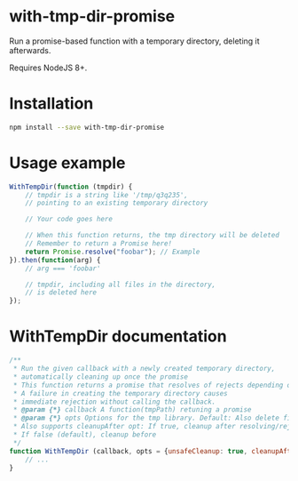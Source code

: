 # with-tmp-dir-promise
Run a promise-based function with a temporary directory, deleting it afterwards.

Requires NodeJS 8+.

# Installation

```sh
npm install --save with-tmp-dir-promise
```

# Usage example

```js
WithTempDir(function (tmpdir) {
    // tmpdir is a string like '/tmp/q3q235',
    // pointing to an existing temporary directory

    // Your code goes here

    // When this function returns, the tmp directory will be deleted
    // Remember to return a Promise here!
    return Promise.resolve("foobar"); // Example
}).then(function(arg) {
    // arg === 'foobar'

    // tmpdir, including all files in the directory,
    // is deleted here
});
```

# WithTempDir documentation

```js
/**
 * Run the given callback with a newly created temporary directory,
 * automatically cleaning up once the promise
 * This function returns a promise that resolves of rejects depending on
 * A failure in creating the temporary directory causes
 * immediate rejection without calling the callback.
 * @param {*} callback A function(tmpPath) retuning a promise
 * @param {*} opts Options for the tmp library. Default: Also delete files in the directory.
 * Also supports cleanupAfter opt: If true, cleanup after resolving/rejecting the returned Promise.
 * If false (default), cleanup before
 */
function WithTempDir (callback, opts = {unsafeCleanup: true, cleanupAfter: false}) {
    // ...
}
```
